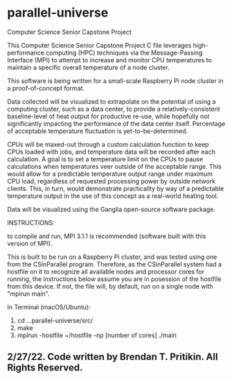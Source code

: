 # parallel-universe
Computer Science Senior Capstone Project


This Computer Science Senior Capstone Project C file leverages high-performance computing (HPC) 
techniques via the Message-Passing Interface (MPI) to attempt to increase and 
monitor CPU temperatures to maintain a specific overall temperature of a node cluster.

This software is being written for a small-scale Raspberry Pi node cluster 
in a proof-of-concept format.

Data collected will be visualized to extrapolate on the potential of using a computing cluster,
such as a data center, to provide a relatively-consistent baseline-level of heat output
for productive re-use, while hopefully not significantly impacting the performance of 
the data center itself. Percentage of acceptable temperature fluctuation is 
yet-to-be-determined.

CPUs will be maxed-out through a custom calculation function to keep CPUs loaded with jobs,
and temperature data will be recorded after each calculation. A goal is to set a temperature limit
on the CPUs to pause calculations when temperatures veer outside of the acceptable range.
This would allow for a predictable temperature output range under maximum CPU load, regardless 
of requested processing power by outside network clients. This, in turn, would demonstrate practicality
by way of a predictable temperature output in the use of this concept as a real-world heating tool. 

Data will be visualized using the Ganglia open-source software package.

INSTRUCTIONS:

to compile and run, MPI 3.1.1 is recommended (software built with this version of MPI).

This is built to be run on a Raspberry Pi cluster, and was tested using one from the CSinParallel program. Therefore,
as the CSinParallel system had a hostfile on it to recognize all available nodes and processor cores for running, the instructions below assume you are in posession of the hostfile from this device. If not, the file will, by default, run on a single node with "mpirun main".

In Terminal (macOS/Ubuntu):

1. cd ...parallel-universe/src/
2. make
3. mpirun -hostfile ~/hostfile -np [number of cores] ./main

2/27/22.
Code written by Brendan T. Pritikin. All Rights Reserved.
----------------------------------
